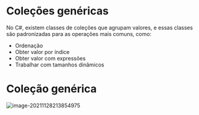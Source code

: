 # Coleções genéricas

No C#, existem classes de coleções que agrupam valores, e essas classes são padronizadas para as operações mais comuns, como:

- Ordenação
- Obter valor por índice
- Obter valor com expressões
- Trabalhar com tamanhos dinâmicos



# Coleção genérica

![image-20211128213854975](C:\Users\gui-r\AppData\Roaming\Typora\typora-user-images\image-20211128213854975.png)